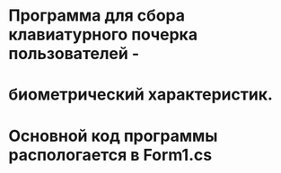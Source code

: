# Программа для сбора клавиатурного почерка пользователей - 
# биометрический характеристик.
# 
# 
# Основной код программы распологается в Form1.cs
